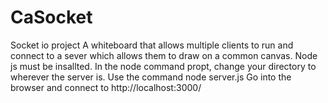 # CaSocket
Socket io project
A whiteboard that allows multiple clients to run and connect to a sever which allows them to draw on a common canvas.
Node js must be insallted. In the node command propt, change your directory to wherever  the server is. Use the command 
node server.js
Go into the browser and connect to http://localhost:3000/
